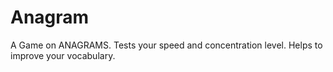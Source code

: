 # Anagram
A Game on ANAGRAMS.
Tests your speed and concentration level.
Helps to improve your vocabulary.
